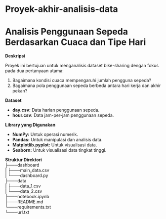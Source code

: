# Proyek-akhir-analisis-data
# Analisis Penggunaan Sepeda Berdasarkan Cuaca dan Tipe Hari

**Deskripsi**

Proyek ini bertujuan untuk menganalisis dataset bike-sharing dengan fokus pada dua pertanyaan utama:

1. Bagaimana kondisi cuaca mempengaruhi jumlah pengguna sepeda?
2. Bagaimana pola penggunaan sepeda berbeda antara hari kerja dan akhir pekan?

**Dataset**

* **day.csv:** Data harian penggunaan sepeda.
* **hour.csv:** Data jam-per-jam penggunaan sepeda.

**Library yang Digunakan**

* **NumPy:** Untuk operasi numerik.
* **Pandas:** Untuk manipulasi dan analisis data.
* **Matplotlib.pyplot:** Untuk visualisasi data.
* **Seaborn:** Untuk visualisasi data tingkat tinggi.

**Struktur Direktori** \
├───dashboard \
| ├───main_data.csv \
| └───dashboard.py \
├───data \
| ├───data_1.csv \
| └───data_2.csv \
├───notebook.ipynb \
├───README.md \
└───requirements.txt \
└───url.txt
